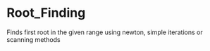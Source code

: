 # Root_Finding
Finds first root in the given range using newton, simple iterations or scanning methods
